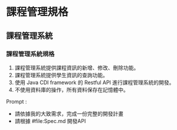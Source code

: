 # 課程管理規格

## 課程管理系統

### 課程管理系統規格

1. 課程管理系統提供課程資訊的新增、修改、刪除功能。
2. 課程管理系統提供學生資訊的查詢功能。
3. 使用 Java CDI framework 的 Restful API 進行課程管理系統的開發。
4. 不使用資料庫的操作，所有資料保存在記憶體中。

Prompt : 
- 請依據我的大致需求，完成一份完整的開發計畫
- 請根據 #file:Spec.md 開發API
